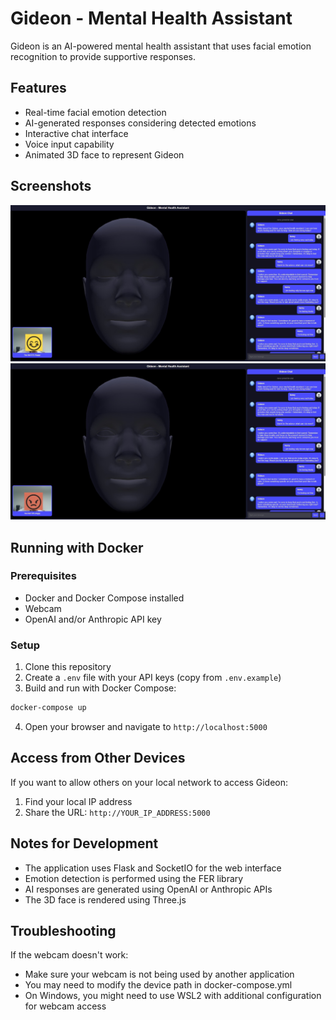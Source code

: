 # Gideon - Mental Health Assistant

Gideon is an AI-powered mental health assistant that uses facial emotion recognition to provide supportive responses.

## Features

- Real-time facial emotion detection
- AI-generated responses considering detected emotions
- Interactive chat interface
- Voice input capability
- Animated 3D face to represent Gideon

## Screenshots
<img src="1.JPG" width="750">
<img src="2.JPG" width="750">

## Running with Docker

### Prerequisites

- Docker and Docker Compose installed
- Webcam
- OpenAI and/or Anthropic API key

### Setup

1. Clone this repository
2. Create a `.env` file with your API keys (copy from `.env.example`)
3. Build and run with Docker Compose:

```bash
docker-compose up
```

4. Open your browser and navigate to `http://localhost:5000`

## Access from Other Devices

If you want to allow others on your local network to access Gideon:

1. Find your local IP address
2. Share the URL: `http://YOUR_IP_ADDRESS:5000`

## Notes for Development

- The application uses Flask and SocketIO for the web interface
- Emotion detection is performed using the FER library
- AI responses are generated using OpenAI or Anthropic APIs
- The 3D face is rendered using Three.js

## Troubleshooting

If the webcam doesn't work:
- Make sure your webcam is not being used by another application
- You may need to modify the device path in docker-compose.yml
- On Windows, you might need to use WSL2 with additional configuration for webcam access
